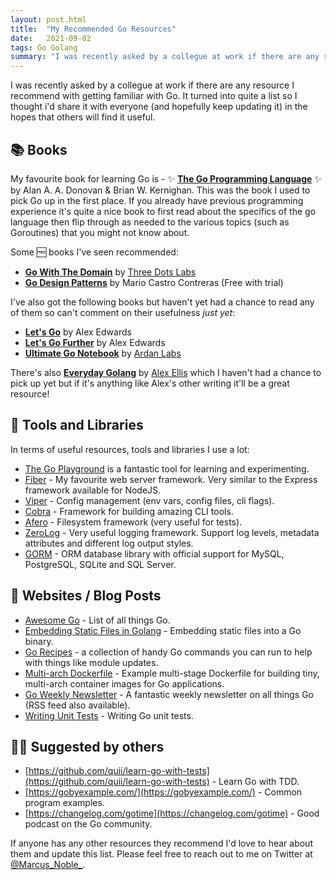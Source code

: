 ```yaml
---
layout: post.html
title:  "My Recommended Go Resources"
date:   2021-09-02
tags: Go Golang
summary: "I was recently asked by a collegue at work if there are any resource I recommend with getting familiar with Go. It turned into quite a list so I thought i'd share it with everyone (and hopefully keep updating it) in the hopes that others will find it useful."
---
```


I was recently asked by a collegue at work if there are any resource I recommend with getting familiar with Go. It turned into quite a list so I thought i'd share it with everyone (and hopefully keep updating it) in the hopes that others will find it useful.

## 📚 Books 

My favourite book for learning Go is - ✨ **[The Go Programming Language](https://www.gopl.io/)** ✨ by Alan A. A. Donovan & Brian W. Kernighan.
This was the book I used to pick Go up in the first place. If you already have previous programming experience it's quite a nice book to first read about the specifics of the go language then flip through as needed to the various topics (such as Goroutines) that you might not know about.


Some 🆓 books I've seen recommended:

* **[Go With The Domain](https://threedots.tech/go-with-the-domain/)** by [Three Dots Labs](https://threedots.tech/)
* **[Go Design Patterns](https://www.packtpub.com/product/go-design-patterns/9781786466204)** by Mario Castro Contreras  (Free with trial)

I've also got the following books but haven't yet had a chance to read any of them so can't comment on their usefulness _just yet_:

* **[Let's Go](https://lets-go.alexedwards.net/)** by Alex Edwards
* **[Let's Go Further](https://lets-go-further.alexedwards.net/)** by Alex Edwards
* **[Ultimate Go Notebook](https://education.ardanlabs.com/courses/ultimate-go-notebook)** by [Ardan Labs](https://education.ardanlabs.com/)

There's also **[Everyday Golang](https://openfaas.gumroad.com/l/everyday-golang)** by [Alex Ellis](https://www.alexellis.io/) which I haven't had a chance to pick up yet but if it's anything like Alex's other writing it'll be a great resource!

## 🧰 Tools and Libraries

In terms of useful resources, tools and libraries I use a lot:

* [The Go Playground](https://play.golang.org/) is a fantastic tool for learning and experimenting.
* [Fiber](https://gofiber.io/) - My favourite web server framework. Very similar to the Express framework available for NodeJS.
* [Viper](https://github.com/spf13/viper) - Config management (env vars, config files, cli flags).
* [Cobra](https://github.com/spf13/cobra) - Framework for building amazing CLI tools.
* [Afero](https://github.com/spf13/afero) - Filesystem framework (very useful for tests).
* [ZeroLog](https://github.com/rs/zerolog) - Very useful logging framework. Support log levels, metadata attributes and different log output styles.
* [GORM](https://gorm.io/) - ORM database library with official support for MySQL, PostgreSQL, SQLite and SQL Server.

## 🔗 Websites / Blog Posts

* [Awesome Go](https://awesome-go.com/) - List of all things Go.
* [Embedding Static Files in Golang](https://bhupesh-v.github.io/embedding-static-files-in-golang/) - Embedding static files into a Go binary.
* [Go Recipes](https://github.com/nikolaydubina/go-recipes) - a collection of handy Go commands you can run to help with things like module updates.
* [Multi-arch Dockerfile](https://gist.github.com/AverageMarcus/78fbcf45e72e09d9d5e75924f0db4573) - Example multi-stage Dockerfile for building tiny, multi-arch container images for Go applications.
* [Go Weekly Newsletter](https://golangweekly.com/) - A fantastic weekly newsletter on all things Go (RSS feed also available).
* [Writing Unit Tests](https://blog.alexellis.io/golang-writing-unit-tests/) - Writing Go unit tests.

## 🧑‍💻 Suggested by others

* [https://github.com/quii/learn-go-with-tests](https://github.com/quii/learn-go-with-tests) - Learn Go with TDD.
* [https://gobyexample.com/](https://gobyexample.com/) - Common program examples.
* [https://changelog.com/gotime](https://changelog.com/gotime) - Good podcast on the Go community.

If anyone has any other resources they recommend I'd love to hear about them and update this list. Please feel free to reach out to me on Twitter at [@Marcus_Noble_](https://twitter.com/Marcus_Noble_).
